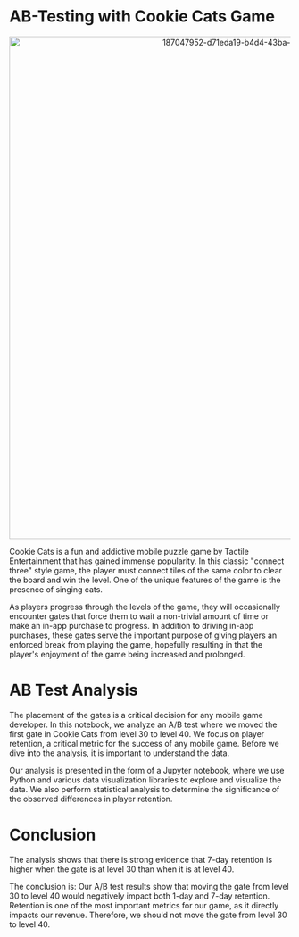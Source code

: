 # AB-Testing with Cookie Cats Game
<p align="center">
  <img width="900" alt="187047952-d71eda19-b4d4-43ba-acd2-c71bc43035cb" src="https://github.com/Shashank-Reddy-M/AB_Testing/assets/114110108/0a945830-2b68-4003-b302-2dde7edf32ba">
</p>

Cookie Cats is a fun and addictive mobile puzzle game by Tactile Entertainment that has gained immense popularity. In this classic "connect three" style game, the player must connect tiles of the same color to clear the board and win the level. One of the unique features of the game is the presence of singing cats. 

As players progress through the levels of the game, they will occasionally encounter gates that force them to wait a non-trivial amount of time or make an in-app purchase to progress. In addition to driving in-app purchases, these gates serve the important purpose of giving players an enforced break from playing the game, hopefully resulting in that the player's enjoyment of the game being increased and prolonged.

# AB Test Analysis
The placement of the gates is a critical decision for any mobile game developer. In this notebook, we analyze an A/B test where we moved the first gate in Cookie Cats from level 30 to level 40. We focus on player retention, a critical metric for the success of any mobile game. Before we dive into the analysis, it is important to understand the data.

Our analysis is presented in the form of a Jupyter notebook, where we use Python and various data visualization libraries to explore and visualize the data. We also perform statistical analysis to determine the significance of the observed differences in player retention.

# Conclusion
The analysis shows that there is strong evidence that 7-day retention is higher when the gate is at level 30 than when it is at level 40. 

The conclusion is: Our A/B test results show that moving the gate from level 30 to level 40 would negatively impact both 1-day and 7-day retention. Retention is one of the most important metrics for our game, as it directly impacts our revenue. Therefore, we should not move the gate from level 30 to level 40.
